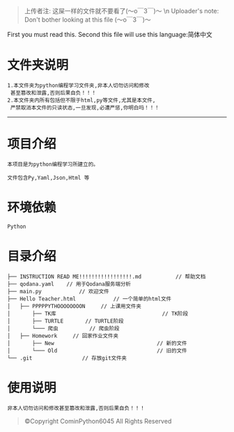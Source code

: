 >
> 上传者注: 这屎一样的文件就不要看了(～o￣3￣)～   \n
>   Uploader's note: Don't bother looking at this file (～o￣3￣)～

First you must read this.
Second this file will use this language:简体中文
# 文件夹说明
    1.本文件夹为python编程学习文件夹,非本人切勿访问和修改
     甚至篡改和泄露,否则后果自负！！！
    2.本文件夹内所有包括但不限于html,py等文件,尤其是本文件,
     严禁取消本文件的只读状态,一旦发现,必遭严惩,你明白吗！！！
***

# 项目介绍
    本项目是为python编程学习所建立的。
 
    文件包含Py,Yaml,Json,Html 等
 
# 环境依赖
    Python

# 目录介绍

    ├── INSTRUCTION READ ME!!!!!!!!!!!!!!!!!.md           // 帮助文档
    ├── qodana.yaml    // 用于Qodana服务端分析
    ├── main.py            // 欢迎文件
    ├── Hello Teacher.html            // 一个简单的html文件
    │   ├── PPPPPYTHOOOOOOOON     // 上课用文件夹
    │       ├── TK库                                  // TK阶段
    │       ├── TURTLE       // TURTLE阶段
    │       └─── 爬虫          // 爬虫阶段
    │   ├── Homework     // 回家作业文件夹
    │       ├── New                                 // 新的文件
    │       └─── Old                                // 旧的文件
    └── .git                // 存放git文件夹

# 使用说明
    非本人切勿访问和修改甚至篡改和泄露,否则后果自负！！！
    
> ©Copyright CominPython6045 All Rights Reserved
 




